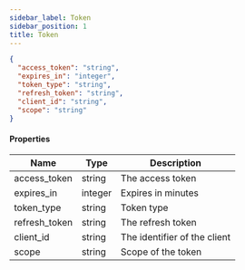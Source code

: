 ```yaml
---
sidebar_label: Token
sidebar_position: 1
title: Token
---
```


```json
{
  "access_token": "string",
  "expires_in": "integer",
  "token_type": "string",
  "refresh_token": "string",
  "client_id": "string",
  "scope": "string"
}

```

#### Properties

| Name          | Type    | Description                  |
|---------------|---------|------------------------------|
| access_token  | string  | The access token             |
| expires_in    | integer | Expires in minutes           |
| token_type    | string  | Token type                   |
| refresh_token | string  | The refresh token            |
| client_id     | string  | The identifier of the client |
| scope         | string  | Scope of the token           |
